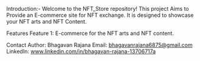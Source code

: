 Introduction:- Welcome to the NFT_Store repository! This project Aims to Provide an E-commerce site for NFT exchange. It is designed to showcase your NFT arts and NFT Content.

Features Feature 1: E-commerce for the NFT arts and NFT content.

Contact Author: Bhagavan Rajana 
Email: bhagavanrajana6875@gmail.com 
LinkedIn: www.linkedin.com/in/bhagavan-rajana-13706717a
